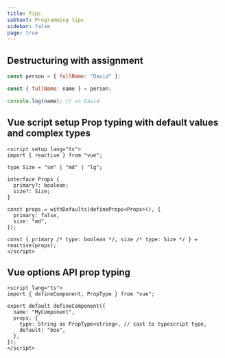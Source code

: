 ```yaml
---
title: Tips
subtext: Programming tips
sidebar: false
page: true
---
```


<script setup>
  import AppTips from "@/components/AppTips.vue";
</script>

<AppTips />

## Destructuring with assignment

```js
const person = { fullName: "David" };

const { fullName: name } = person;

console.log(name); // => David
```

## Vue script setup Prop typing with default values and complex types

```vue
<script setup lang="ts">
import { reactive } from "vue";

type Size = "sm" | "md" | "lg";

interface Props {
  primary?: boolean;
  size?: Size;
}

const props = withDefaults(defineProps<Props>(), {
  primary: false,
  size: "md",
});

const { primary /* type: boolean */, size /* type: Size */ } = reactive(props);
</script>
```

## Vue options API prop typing

```vue
<script lang="ts">
import { defineComponent, PropType } from "vue";

export default defineComponent({
  name: "MyComponent",
  props: {
    type: String as PropType<string>, // cast to typescript type,
    default: "box",
  },
});
</script>
```
